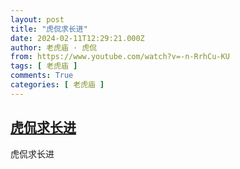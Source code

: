 ```yaml
---
layout: post
title: "虎侃求长进"
date: 2024-02-11T12:29:21.000Z
author: 老虎庙 · 虎侃
from: https://www.youtube.com/watch?v=-n-RrhCu-KU
tags: [ 老虎庙 ]
comments: True
categories: [ 老虎庙 ]
---
```

<!--1707654561000-->
[虎侃求长进](https://www.youtube.com/watch?v=-n-RrhCu-KU)
------

<div>
虎侃求长进
</div>
